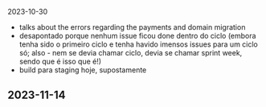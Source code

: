 2023-10-30
- talks about the errors regarding the payments and domain migration
- desapontado porque nenhum issue ficou done dentro do ciclo (embora tenha sido o primeiro ciclo e tenha havido imensos issues para um ciclo só; also - nem se devia chamar ciclo, devia se chamar sprint week, sendo que é isso que é!)
- build para staging hoje, supostamente

2023-11-14
- 

